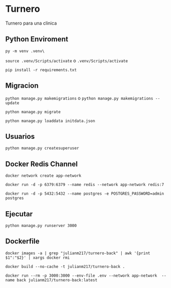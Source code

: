 # Turnero

Turnero para una clinica

## Python Enviroment

```py -m venv .venv\```

```source .venv/Scripts/activate``` o ```.venv/Scripts/activate```

```pip install -r requirements.txt ```

## Migracion

```python manage.py makemigrations``` o ```python manage.py makemigrations --update```

```python manage.py migrate```

```python manage.py loaddata initdata.json```

## Usuarios

```python manage.py createsuperuser```

## Docker Redis Channel

```docker network create app-network```

```docker run -d -p 6379:6379 --name redis --network app-network redis:7```

```docker run -d -p 5432:5432 --name postgres -e POSTGRES_PASSWORD=admin postgres```

## Ejecutar

```python manage.py runserver 3000```

## Dockerfile

```docker images -a | grep "julianm217/turnero-back" | awk '{print $1":"$2}' | xargs docker rmi ```

```docker build --no-cache -t julianm217/turnero-back .```

```docker run --rm -p 3000:3000 --env-file .env --network app-network  --name back julianm217/turnero-back:latest```